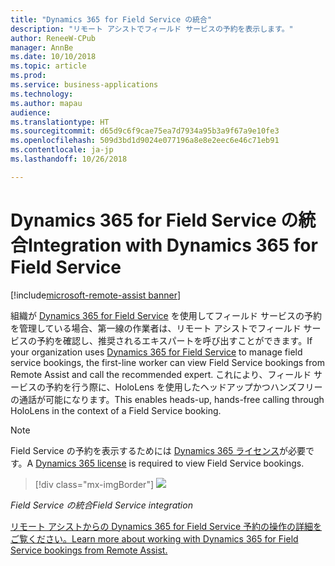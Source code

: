 ```yaml
---
title: "Dynamics 365 for Field Service の統合"
description: "リモート アシストでフィールド サービスの予約を表示します。"
author: ReneeW-CPub
manager: AnnBe
ms.date: 10/10/2018
ms.topic: article
ms.prod: 
ms.service: business-applications
ms.technology: 
ms.author: mapau
audience: 
ms.translationtype: HT
ms.sourcegitcommit: d65d9c6f9cae75ea7d7934a95b3a9f67a9e10fe3
ms.openlocfilehash: 509d3bd1d9024e077196a8e8e2eec6e46c71eb91
ms.contentlocale: ja-jp
ms.lasthandoff: 10/26/2018

---
```


# <a name="integration-with-dynamics-365-for-field-service"></a><span data-ttu-id="1ca21-103">Dynamics 365 for Field Service の統合</span><span class="sxs-lookup"><span data-stu-id="1ca21-103">Integration with Dynamics 365 for Field Service</span></span>

[!include[microsoft-remote-assist banner](../includes/microsoft-remote-assist.md)]

<span data-ttu-id="1ca21-104">組織が [Dynamics 365 for Field Service](https://dynamics.microsoft.com/en-us/field-service/overview/?&OCID=AID720979_SEM_yeaT05hp&lnkd=Bing_D365_Brand) を使用してフィールド サービスの予約を管理している場合、第一線の作業者は、リモート アシストでフィールド サービスの予約を確認し、推奨されるエキスパートを呼び出すことができます。</span><span class="sxs-lookup"><span data-stu-id="1ca21-104">If your organization uses [Dynamics 365 for Field Service](https://dynamics.microsoft.com/en-us/field-service/overview/?&OCID=AID720979_SEM_yeaT05hp&lnkd=Bing_D365_Brand) to manage field service bookings, the first-line worker can view Field Service bookings from Remote Assist and call the recommended expert.</span></span> <span data-ttu-id="1ca21-105">これにより、フィールド サービスの予約を行う際に、HoloLens を使用したヘッドアップかつハンズフリーの通話が可能になります。</span><span class="sxs-lookup"><span data-stu-id="1ca21-105">This enables heads-up, hands-free calling through HoloLens in the context of a Field Service booking.</span></span> 

> [!NOTE]
> <span data-ttu-id="1ca21-106">Field Service の予約を表示するためには [Dynamics 365 ライセンス](https://dynamics.microsoft.com/en-us/field-service/overview/?&OCID=AID720979_SEM_yeaT05hp&lnkd=Bing_D365_Brand)が必要です。</span><span class="sxs-lookup"><span data-stu-id="1ca21-106">A [Dynamics 365 license](https://dynamics.microsoft.com/en-us/field-service/overview/?&OCID=AID720979_SEM_yeaT05hp&lnkd=Bing_D365_Brand) is required to view Field Service bookings.</span></span>

> [!div class="mx-imgBorder"]
> ![](media/field-service.jpg)

<!--
> ![](media/66a1f3d0ea3bc34ab53a3b63a1f33c07.png)
-->

<span data-ttu-id="1ca21-107">*Field Service の統合*</span><span class="sxs-lookup"><span data-stu-id="1ca21-107">*Field Service integration*</span></span>


[<span data-ttu-id="1ca21-108">リモート アシストからの Dynamics 365 for Field Service 予約の操作の詳細をご覧ください。</span><span class="sxs-lookup"><span data-stu-id="1ca21-108">Learn more about working with Dynamics 365 for Field Service bookings from Remote Assist.</span></span>](https://docs.microsoft.com/dynamics365/mixed-reality/remote-assist/user-guide)


